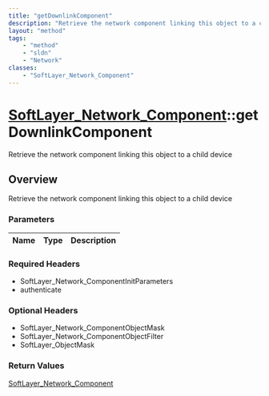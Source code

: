 ```yaml
---
title: "getDownlinkComponent"
description: "Retrieve the network component linking this object to a child device"
layout: "method"
tags:
    - "method"
    - "sldn"
    - "Network"
classes:
    - "SoftLayer_Network_Component"
---
```

# [SoftLayer_Network_Component](/reference/services/SoftLayer_Network_Component)::getDownlinkComponent

Retrieve the network component linking this object to a child device


## Overview 
Retrieve the network component linking this object to a child device

### Parameters 
|Name | Type | Description |
| --- | --- | --- |


### Required Headers
* SoftLayer_Network_ComponentInitParameters
* authenticate

### Optional Headers
* SoftLayer_Network_ComponentObjectMask
* SoftLayer_Network_ComponentObjectFilter
* SoftLayer_ObjectMask

### Return Values
<a href='/reference/datatypes/SoftLayer_Network_Component'>SoftLayer_Network_Component </a>

